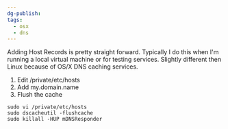 ```yaml
---
dg-publish: 
tags:
  - osx
  - dns
---
```

Adding Host Records is pretty straight forward.  Typically I do this when I'm running a local virtual machine or for testing services.  Slightly different then Linux because of OS/X DNS caching services.

  1. Edit /private/etc/hosts
  2. Add my.domain.name
  3. Flush the cache

```shell
sudo vi /private/etc/hosts
sudo dscacheutil -flushcache
sudo killall -HUP mDNSResponder
```
